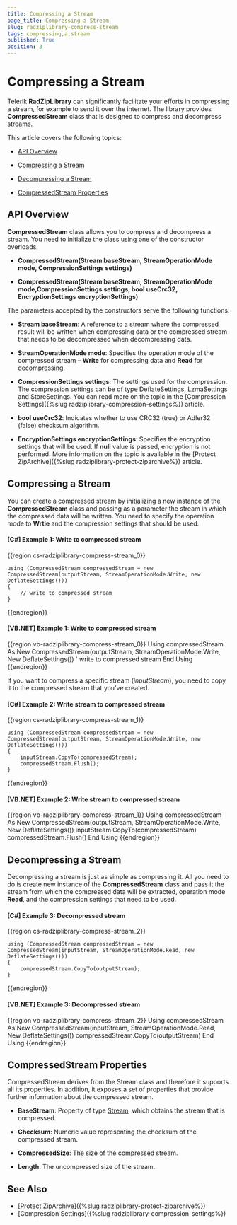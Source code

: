 ```yaml
---
title: Compressing a Stream
page_title: Compressing a Stream
slug: radziplibrary-compress-stream
tags: compressing,a,stream
published: True
position: 3
---
```


# Compressing a Stream



Telerik __RadZipLibrary__ can significantly facilitate your efforts in compressing a stream, for example to send it over the internet. The library provides __CompressedStream__ class that is designed to compress and decompress streams.
      

This article covers the following topics:
      

* [API Overview](#api-overview)

* [Compressing a Stream](#compressing-a-stream)

* [Decompressing a Stream](#decompressing-a-stream)

* [CompressedStream Properties](#compressedstream-properties)

## API Overview

__CompressedStream__ class allows you to compress and decompress a stream. You need to initialize the class using one of the constructor overloads.
        

* __CompressedStream(Stream baseStream, StreamOperationMode mode, CompressionSettings settings)__

* __CompressedStream(Stream baseStream, StreamOperationMode mode,CompressionSettings settings, bool useCrc32, EncryptionSettings encryptionSettings)__

The parameters accepted by the constructors serve the following functions:
        

* __Stream baseStream__: A reference to a stream where the compressed result will be written when compressing data or the compressed stream that needs to be decompressed when decompressing data.
            

* __StreamOperationMode mode__: Specifies the operation mode of the compressed stream – __Write__ for compressing data and __Read__ for decompressing.
            

* __CompressionSettings settings__: The settings used for the compression. The compression settings can be of type DeflateSettings, LzmaSettings and StoreSettings. You can read more on the topic in the [Compression Settings]({%slug radziplibrary-compression-settings%}) article.
            

* __bool useCrc32__: Indicates whether to use CRC32 (true) or Adler32 (false) checksum algorithm.
            

* __EncryptionSettings encryptionSettings__: Specifies the encryption settings that will be used. If __null__ value is passed, encryption is not performed. More information on the topic is available in the [Protect ZipArchive]({%slug radziplibrary-protect-ziparchive%}) article.
            

## Compressing a Stream

You can create a compressed stream by initializing a new instance of the __CompressedStream__ class and passing as a parameter the stream in which the compressed data will be written. You need to specify the operation mode to __Wrtie__ and the compression settings that should be used.
        

#### __[C#] Example 1: Write to compressed stream__

{{region cs-radziplibrary-compress-stream_0}}
	            
	using (CompressedStream compressedStream = new CompressedStream(outputStream, StreamOperationMode.Write, new DeflateSettings()))
	{
	    // write to compressed stream
	}
{{endregion}}



#### __[VB.NET] Example 1: Write to compressed stream__

{{region vb-radziplibrary-compress-stream_0}}
	Using compressedStream As New CompressedStream(outputStream, StreamOperationMode.Write, New DeflateSettings())
	    ' write to compressed stream
	End Using
{{endregion}}



If you want to compress a specific stream (*inputStream*), you need to copy it to the compressed stream that you've created.
        

#### __[C#] Example 2: Write stream to compressed stream__

{{region cs-radziplibrary-compress-stream_1}}
	    
	using (CompressedStream compressedStream = new CompressedStream(outputStream, StreamOperationMode.Write, new DeflateSettings()))
	{
	    inputStream.CopyTo(compressedStream);
	    compressedStream.Flush();
	}
{{endregion}}



#### __[VB.NET] Example 2: Write stream to compressed stream__

{{region vb-radziplibrary-compress-stream_1}}
	Using compressedStream As New CompressedStream(outputStream, StreamOperationMode.Write, New DeflateSettings())
	    inputStream.CopyTo(compressedStream)
	    compressedStream.Flush()
	End Using
{{endregion}}



## Decompressing a Stream

Decompressing a stream is just as simple as compressing it. All you need to do is create new instance of the __CompressedStream__ class and pass it the stream from which the compressed data will be extracted, operation mode __Read__, and the compression settings that need to be used.
        

#### __[C#] Example 3: Decompressed stream__

{{region cs-radziplibrary-compress-stream_2}}
	            
	using (CompressedStream compressedStream = new CompressedStream(inputStream, StreamOperationMode.Read, new DeflateSettings()))
	{
	    compressedStream.CopyTo(outputStream);
	}
{{endregion}}



#### __[VB.NET] Example 3: Decompressed stream__

{{region vb-radziplibrary-compress-stream_2}}
	Using compressedStream As New CompressedStream(inputStream, StreamOperationMode.Read, New DeflateSettings())
	    compressedStream.CopyTo(outputStream)
	End Using
{{endregion}}



## CompressedStream Properties

CompressedStream derives from the Stream class and therefore it supports all its properties. In addition, it exposes a set of properties that provide further information about the compressed stream.
        

* __BaseStream__: Property of type [Stream](http://msdn.microsoft.com/en-us/library/system.io.stream(v=vs.110).aspx), which obtains the stream that is compressed.
            

* __Checksum__: Numeric value representing the checksum of the compressed stream.
            

* __CompressedSize__: The size of the compressed stream.
            

* __Length__: The uncompressed size of the stream.
            

## See Also

 * [Protect ZipArchive]({%slug radziplibrary-protect-ziparchive%})
 * [Compression Settings]({%slug radziplibrary-compression-settings%})
